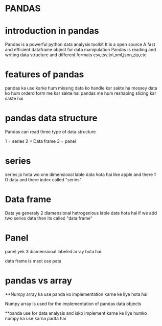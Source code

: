 # PANDAS
# introduction in pandas  
Pandas is a powerful python data analysis toolkit 
It is a open source 
A fast and efficient dataframe object for data manipulation 
Pandas is reading and writing data structure and different formats csv,tsv,txt,xml,json,zip,etc

# features of pandas 
pandas ka use karke hum missing data ko handle kar sakte ha 
messey data ko hum orderd form me kar sakte hai 
pandas me hum reshaping slicing kar sakte hai

# pandas data structure 
Pandas can read three type of data structure 

1 = series 
2 = Data frame 
3 = panel

# series 
series jo hota wo one dimensional lable data hota hai like apple and there 1 D data and there index called "series" 

# Data frame 
Data ye generaly 2 diamensional hetrogenious lable data hota hai
if we add two series data then its called "data frame"

# Panel 
panel yek 3 diamensional labeled array hota hai

data frame is msot use pata 

# pandas vs array 
**Numpy array ka use panda ko implementation karne ke liye hota hai

Numpy array is used for the implementation of pandas data objects

**panda use for data analysis and isko implement karne ke liye humko numpy ka use karna padta hai 


